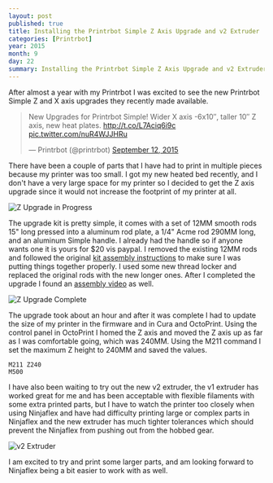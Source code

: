 ```yaml
---
layout: post
published: true
title: Installing the Printrbot Simple Z Axis Upgrade and v2 Extruder
categories: [Printrbot]
year: 2015
month: 9
day: 22
summary: Installing the Printrbot Simple Z Axis Upgrade and v2 Extruder
---
```


After almost a year with my Printrbot I was excited to see the new Printrbot Simple Z and X axis upgrades they recently made available.

<blockquote class="twitter-tweet" lang="en"><p lang="en" dir="ltr">New Upgrades for Printrbot Simple! Wider X axis -6x10″, taller 10″ Z axis, new heat plates. <a href="http://t.co/L7Aciq6i9c">http://t.co/L7Aciq6i9c</a> <a href="http://t.co/nuR4WJJHRu">pic.twitter.com/nuR4WJJHRu</a></p>&mdash; Printrbot (@printrbot) <a href="https://twitter.com/printrbot/status/642722402573520897">September 12, 2015</a></blockquote>
<script async src="//platform.twitter.com/widgets.js" charset="utf-8"></script>

 There have been a couple of parts that I have had to print in multiple pieces because my printer was too small. I got my new heated bed recently, and I don't have a very large space for my printer so I decided to get the Z axis upgrade since it would not increase the footprint of my printer at all.

<img alt="Z Upgrade in Progress" src="https://garthvh.com/assets/img/printrbot/z_upgrade_1.jpg" class="img-responsive img-rounded" />

The upgrade kit is pretty simple, it comes with a set of 12MM smooth rods 15" long pressed into a aluminum rod plate, a 1/4" Acme rod 290MM long, and an aluminum Simple handle. I already had the handle so if anyone wants one it is yours for $20 vis paypal. I removed the existing 12MM rods and followed the original [kit assembly instructions](http://help.printrbot.com/Guide/Printrbot+Simple+Metal+%28Model+1403%29/142) to make sure I was putting things together properly.  I used some new thread locker and replaced the original rods with the new longer ones. After I completed the upgrade I found an [assembly video](https://youtu.be/a9bMh-npM-E) as well.

<img alt="Z Upgrade Complete" src="https://garthvh.com/assets/img/printrbot/z_upgrade_2.jpg" class="img-responsive img-rounded" />

The upgrade took about an hour and after it was complete I had to update the size of my printer in the firmware and in Cura and OctoPrint. Using the control panel in OctoPrint I homed the Z axis and moved the Z axis up as far as I was comfortable going, which was 240MM.  Using the M211 command I set the maximum Z height to 240MM and saved the values.

    M211 Z240
    M500

I have also been waiting to try out the new v2 extruder, the v1 extruder has worked great for me and has been acceptable with flexible filaments with some extra printed parts, but I have to watch the printer too closely when using Ninjaflex and have had difficulty printing large or complex parts in Ninjaflex and the new extruder has much tighter tolerances which should prevent the Ninjaflex from pushing out from the hobbed gear.

<img alt="v2 Extruder" src="https://garthvh.com/assets/img/printrbot/extruder_v2.jpg" class="img-responsive img-rounded" />

I am excited to try and print some larger parts, and am looking forward to Ninjaflex being a bit easier to work with as well.
